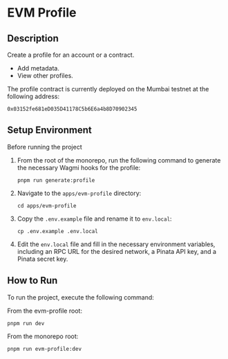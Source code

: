 # EVM Profile


## Description
Create a profile for an account or a contract. 
- Add metadata.
- View other profiles.

The profile contract is currently deployed on the Mumbai testnet at the following address:

```shell
0x03152fe681eD035D41178C5b6E6a4b8D70902345
```

## Setup Environment

Before running the project

1. From the root of the monorepo, run the following command to generate the necessary Wagmi hooks for the profile:

    ```shell
    pnpm run generate:profile
    ```

2. Navigate to the `apps/evm-profile` directory:
   ```shell
   cd apps/evm-profile
   ```

3. Copy the `.env.example` file and rename it to `env.local`:
   ```shell
   cp .env.example .env.local
   ```

4. Edit the `env.local` file and fill in the necessary environment variables, including an RPC URL for the desired network, a Pinata API key, and a Pinata secret key.

## How to Run
To run the project, execute the following command:

From the evm-profile root:

```shell
pnpm run dev

```

From the monorepo root:

```shell
pnpm run evm-profile:dev
```

